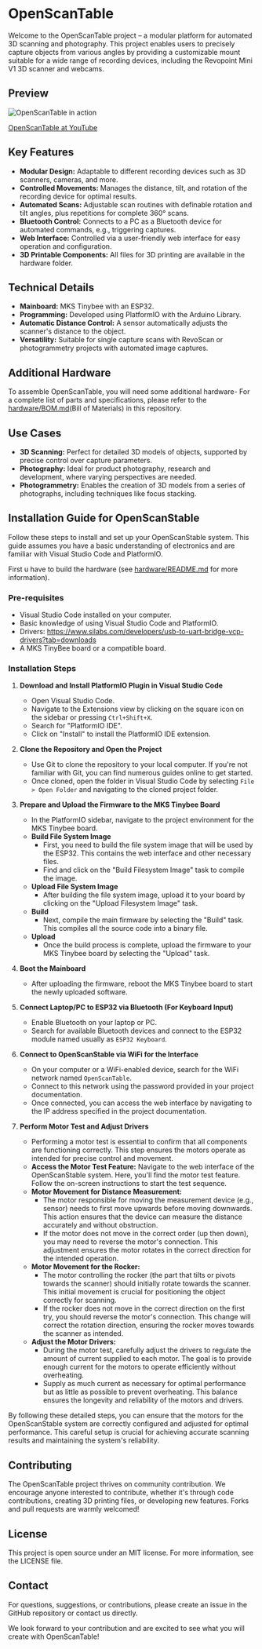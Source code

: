 # OpenScanTable

Welcome to the OpenScanTable project – a modular platform for automated 3D scanning and photography. This project enables users to precisely capture objects from various angles by providing a customizable mount suitable for a wide range of recording devices, including the Revopoint Mini V1 3D scanner and webcams.

## Preview

![OpenScanTable in action](/media/preview.jpg)

[OpenScanTable at YouTube](https://www.youtube.com/shorts/4-4UUVLyI7E "OpenScanTable at YouTube")

## Key Features

- **Modular Design:** Adaptable to different recording devices such as 3D scanners, cameras, and more.
- **Controlled Movements:** Manages the distance, tilt, and rotation of the recording device for optimal results.
- **Automated Scans:** Adjustable scan routines with definable rotation and tilt angles, plus repetitions for complete 360° scans.
- **Bluetooth Control:** Connects to a PC as a Bluetooth device for automated commands, e.g., triggering captures.
- **Web Interface:** Controlled via a user-friendly web interface for easy operation and configuration.
- **3D Printable Components:** All files for 3D printing are available in the hardware folder.

## Technical Details

- **Mainboard:** MKS Tinybee with an ESP32.
- **Programming:** Developed using PlatformIO with the Arduino Library.
- **Automatic Distance Control:** A sensor automatically adjusts the scanner's distance to the object.
- **Versatility:** Suitable for single capture scans with RevoScan or photogrammetry projects with automated image captures.

## Additional Hardware

To assemble OpenScanTable, you will need some additional hardware-
For a complete list of parts and specifications, please refer to the [hardware/BOM.md](./hardware/BOM.md)(Bill of Materials) in this repository.

## Use Cases

- **3D Scanning:** Perfect for detailed 3D models of objects, supported by precise control over capture parameters.
- **Photography:** Ideal for product photography, research and development, where varying perspectives are needed.
- **Photogrammetry:** Enables the creation of 3D models from a series of photographs, including techniques like focus stacking.

## Installation Guide for OpenScanStable

Follow these steps to install and set up your OpenScanStable system. This guide assumes you have a basic understanding of electronics and are familiar with Visual Studio Code and PlatformIO.

First u have to build the hardware (see [hardware/README.md](./hardware/README.md) for more information).

### Pre-requisites

- Visual Studio Code installed on your computer.
- Basic knowledge of using Visual Studio Code and PlatformIO.
- Drivers: https://www.silabs.com/developers/usb-to-uart-bridge-vcp-drivers?tab=downloads
- A MKS TinyBee board or a compatible board.

### Installation Steps

1. **Download and Install PlatformIO Plugin in Visual Studio Code**

   - Open Visual Studio Code.
   - Navigate to the Extensions view by clicking on the square icon on the sidebar or pressing `Ctrl+Shift+X`.
   - Search for "PlatformIO IDE".
   - Click on "Install" to install the PlatformIO IDE extension.

2. **Clone the Repository and Open the Project**

   - Use Git to clone the repository to your local computer. If you're not familiar with Git, you can find numerous guides online to get started.
   - Once cloned, open the folder in Visual Studio Code by selecting `File > Open Folder` and navigating to the cloned project folder.

3. **Prepare and Upload the Firmware to the MKS Tinybee Board**

   - In the PlatformIO sidebar, navigate to the project environment for the MKS Tinybee board.
   - **Build File System Image**
     - First, you need to build the file system image that will be used by the ESP32. This contains the web interface and other necessary files.
     - Find and click on the "Build Filesystem Image" task to compile the image.
   - **Upload File System Image**
     - After building the file system image, upload it to your board by clicking on the "Upload Filesystem Image" task.
   - **Build**
     - Next, compile the main firmware by selecting the "Build" task. This compiles all the source code into a binary file.
   - **Upload**
     - Once the build process is complete, upload the firmware to your MKS Tinybee board by selecting the "Upload" task.

4. **Boot the Mainboard**

   - After uploading the firmware, reboot the MKS Tinybee board to start the newly uploaded software.

5. **Connect Laptop/PC to ESP32 via Bluetooth (For Keyboard Input)**

   - Enable Bluetooth on your laptop or PC.
   - Search for available Bluetooth devices and connect to the ESP32 module named usually as `ESP32 Keyboard`.

6. **Connect to OpenScanStable via WiFi for the Interface**

   - On your computer or a WiFi-enabled device, search for the WiFi network named `OpenScanTable`.
   - Connect to this network using the password provided in your project documentation.
   - Once connected, you can access the web interface by navigating to the IP address specified in the project documentation.

7. **Perform Motor Test and Adjust Drivers**

   - Performing a motor test is essential to confirm that all components are functioning correctly. This step ensures the motors operate as intended for precise control and movement.
   - **Access the Motor Test Feature:** Navigate to the web interface of the OpenScanStable system. Here, you'll find the motor test feature. Follow the on-screen instructions to start the test sequence.
   - **Motor Movement for Distance Measurement:**
     - The motor responsible for moving the measurement device (e.g., sensor) needs to first move upwards before moving downwards. This action ensures that the device can measure the distance accurately and without obstruction.
     - If the motor does not move in the correct order (up then down), you may need to reverse the motor's connection. This adjustment ensures the motor rotates in the correct direction for the intended operation.
   - **Motor Movement for the Rocker:**
     - The motor controlling the rocker (the part that tilts or pivots towards the scanner) should initially rotate towards the scanner. This initial movement is crucial for positioning the object correctly for scanning.
     - If the rocker does not move in the correct direction on the first try, you should reverse the motor's connection. This change will correct the rotation direction, ensuring the rocker moves towards the scanner as intended.
   - **Adjust the Motor Drivers:**
     - During the motor test, carefully adjust the drivers to regulate the amount of current supplied to each motor. The goal is to provide enough current for the motors to operate efficiently without overheating.
     - Supply as much current as necessary for optimal performance but as little as possible to prevent overheating. This balance ensures the longevity and reliability of the motors and drivers.

By following these detailed steps, you can ensure that the motors for the OpenScanStable system are correctly configured and adjusted for optimal performance. This careful setup is crucial for achieving accurate scanning results and maintaining the system's reliability.

## Contributing

The OpenScanTable project thrives on community contribution. We encourage anyone interested to contribute, whether it's through code contributions, creating 3D printing files, or developing new features. Forks and pull requests are warmly welcomed!

## License

This project is open source under an MIT license. For more information, see the LICENSE file.

## Contact

For questions, suggestions, or contributions, please create an issue in the GitHub repository or contact us directly.

We look forward to your contribution and are excited to see what you will create with OpenScanTable!
